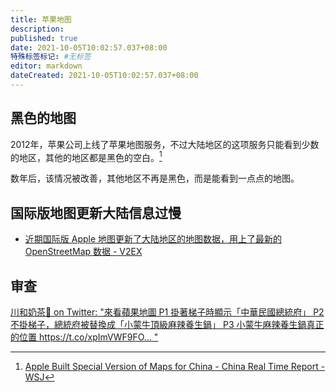 ```yaml
---
title: 苹果地图
description:
published: true
date: 2021-10-05T10:02:57.037+08:00
特殊标签标记: #无标签
editor: markdown
dateCreated: 2021-10-05T10:02:57.037+08:00
---
```


## 黑色的地图

2012年，苹果公司上线了苹果地图服务，不过大陆地区的这项服务只能看到少数的地区，其他的地区都是黑色的空白。[^bicm]

[^bicm]: [Apple Built Special Version of Maps for China - China Real Time Report - WSJ](https://web.archive.org/web/20200720090839/https://blogs.wsj.com/chinarealtime/2012/09/26/apple-built-special-version-of-maps-for-china/)

数年后，该情况被改善，其他地区不再是黑色，而是能看到一点点的地图。

## 国际版地图更新大陆信息过慢

+ [近期国际版 Apple 地图更新了大陆地区的地图数据，用上了最新的 OpenStreetMap 数据 - V2EX](https://web.archive.org/web/20211006160459/https://www.v2ex.com/t/693097)

## 审查

[川和奶茶🥤 on Twitter: "來看蘋果地圖 P1 掛著梯子時顯示「中華民國總統府」 P2 不掛梯子，總統府被替換成「小蒙牛頂級麻辣養生鍋」 P3 小蒙牛麻辣養生鍋真正的位置 https://t.co/xpImVWF9FO… "](https://web.archive.org/web/20211005015339/https://twitter.com/kwwmkt/status/1444690006237347845)
